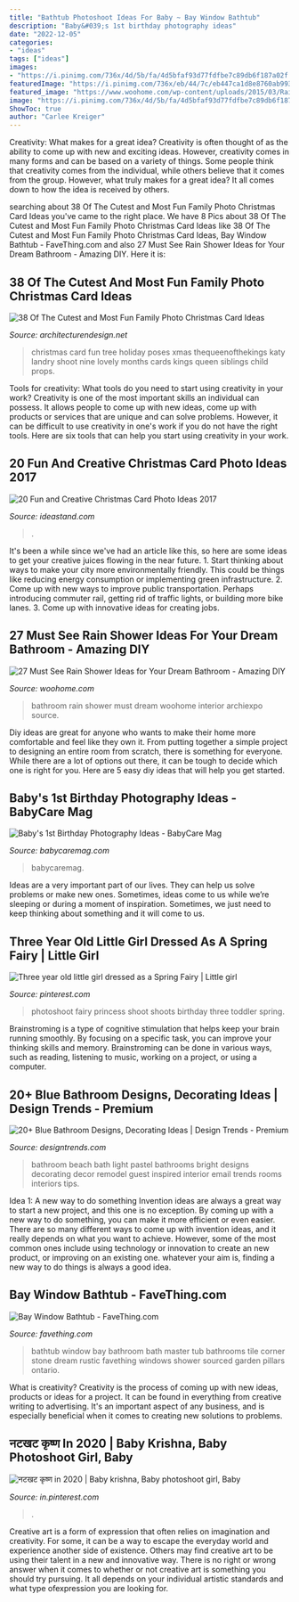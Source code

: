```yaml
---
title: "Bathtub Photoshoot Ideas For Baby ~ Bay Window Bathtub"
description: "Baby&#039;s 1st birthday photography ideas"
date: "2022-12-05"
categories:
- "ideas"
tags: ["ideas"]
images:
- "https://i.pinimg.com/736x/4d/5b/fa/4d5bfaf93d77fdfbe7c89db6f187a02f.jpg"
featuredImage: "https://i.pinimg.com/736x/eb/44/7c/eb447ca1d8e8760ab993031b1b00a861.jpg"
featured_image: "https://www.woohome.com/wp-content/uploads/2015/03/Rain-Showers-Bathroom-ideas-woohome-19.jpg"
image: "https://i.pinimg.com/736x/4d/5b/fa/4d5bfaf93d77fdfbe7c89db6f187a02f.jpg"
ShowToc: true
author: "Carlee Kreiger"
---
```



Creativity: What makes for a great idea?
Creativity is often thought of as the ability to come up with new and exciting ideas. However, creativity comes in many forms and can be based on a variety of things. Some people think that creativity comes from the individual, while others believe that it comes from the group. However, what truly makes for a great idea? It all comes down to how the idea is received by others.

	

		
searching about 38 Of The Cutest and Most Fun Family Photo Christmas Card Ideas you've came to the right place. We have 8 Pics about 38 Of The Cutest and Most Fun Family Photo Christmas Card Ideas like 38 Of The Cutest and Most Fun Family Photo Christmas Card Ideas, Bay Window Bathtub - FaveThing.com and also 27 Must See Rain Shower Ideas for Your Dream Bathroom - Amazing DIY. Here it is:
		
    
## 38 Of The Cutest And Most Fun Family Photo Christmas Card Ideas

<img loading=lazy src="http://www.woohome.com/wp-content/uploads/2014/12/family-christmas-card-ideas-34.jpg" onerror="this.onerror=null;this.src='https://tse4.mm.bing.net/th?id=OIP.-xqVDXphzHr1UOdchOjrdQHaKX&amp;pid=15.1';" alt="38 Of The Cutest and Most Fun Family Photo Christmas Card Ideas">

_Source: architecturendesign.net_

>christmas card fun tree holiday poses xmas thequeenofthekings katy landry shoot nine lovely months cards kings queen siblings child props. 

	

Tools for creativity: What tools do you need to start using creativity in your work?
Creativity is one of the most important skills an individual can possess. It allows people to come up with new ideas, come up with products or services that are unique and can solve problems. However, it can be difficult to use creativity in one's work if you do not have the right tools. Here are six tools that can help you start using creativity in your work.

    
## 20 Fun And Creative Christmas Card Photo Ideas 2017

<img loading=lazy src="https://ideastand.com/wp-content/uploads/2015/09/1-christmas-card-photo-ideas.jpg" onerror="this.onerror=null;this.src='https://tse1.mm.bing.net/th?id=OIP.bwZLfbRF7NIqyYcqYspJXQHaLy&amp;pid=15.1';" alt="20 Fun and Creative Christmas Card Photo Ideas 2017">

_Source: ideastand.com_

>. 

	

It's been a while since we've had an article like this, so here are some ideas to get your creative juices flowing in the near future. 1. Start thinking about ways to make your city more environmentally friendly. This could be things like reducing energy consumption or implementing green infrastructure. 2. Come up with new ways to improve public transportation. Perhaps introducing commuter rail, getting rid of traffic lights, or building more bike lanes. 3. Come up with innovative ideas for creating jobs.

    
## 27 Must See Rain Shower Ideas For Your Dream Bathroom - Amazing DIY

<img loading=lazy src="https://www.woohome.com/wp-content/uploads/2015/03/Rain-Showers-Bathroom-ideas-woohome-19.jpg" onerror="this.onerror=null;this.src='https://tse2.mm.bing.net/th?id=OIP.lTjYz2gsqj_DNes0cfkuGwHaI9&amp;pid=15.1';" alt="27 Must See Rain Shower Ideas for Your Dream Bathroom - Amazing DIY">

_Source: woohome.com_

>bathroom rain shower must dream woohome interior archiexpo source. 

	

Diy ideas are great for anyone who wants to make their home more comfortable and feel like they own it. From putting together a simple project to designing an entire room from scratch, there is something for everyone. While there are a lot of options out there, it can be tough to decide which one is right for you. Here are 5 easy diy ideas that will help you get started.

    
## Baby&#039;s 1st Birthday Photography Ideas - BabyCare Mag

<img loading=lazy src="https://www.babycaremag.com/wp-content/uploads/2017/11/60df89d85ac4eabb6528322c9fdb0660.jpg" onerror="this.onerror=null;this.src='https://tse3.mm.bing.net/th?id=OIP.v5rCstDd55MgRcXQWX-IPAHaLH&amp;pid=15.1';" alt="Baby&#039;s 1st Birthday Photography Ideas - BabyCare Mag">

_Source: babycaremag.com_

>babycaremag. 

	

Ideas are a very important part of our lives. They can help us solve problems or make new ones. Sometimes, ideas come to us while we’re sleeping or during a moment of inspiration. Sometimes, we just need to keep thinking about something and it will come to us.

    
## Three Year Old Little Girl Dressed As A Spring Fairy | Little Girl

<img loading=lazy src="https://i.pinimg.com/736x/eb/44/7c/eb447ca1d8e8760ab993031b1b00a861.jpg" onerror="this.onerror=null;this.src='https://tse4.mm.bing.net/th?id=OIP.AAMU5NC7k-nyZN-8-yBI_gHaLI&amp;pid=15.1';" alt="Three year old little girl dressed as a Spring Fairy | Little girl">

_Source: pinterest.com_

>photoshoot fairy princess shoot shoots birthday three toddler spring. 

	

Brainstroming is a type of cognitive stimulation that helps keep your brain running smoothly. By focusing on a specific task, you can improve your thinking skills and memory. Brainstroming can be done in various ways, such as reading, listening to music, working on a project, or using a computer.

    
## 20+ Blue Bathroom Designs, Decorating Ideas | Design Trends - Premium

<img loading=lazy src="https://images.designtrends.com/wp-content/uploads/2016/03/04124526/Bright-Blue-Bathroom-Design.jpg" onerror="this.onerror=null;this.src='https://tse4.mm.bing.net/th?id=OIP.UGjqNrQ_coGM9okiU5RvSAHaKa&amp;pid=15.1';" alt="20+ Blue Bathroom Designs, Decorating Ideas | Design Trends - Premium">

_Source: designtrends.com_

>bathroom beach bath light pastel bathrooms bright designs decorating decor remodel guest inspired interior email trends rooms interiors tips. 

	

Idea 1: A new way to do something
Invention ideas are always a great way to start a new project, and this one is no exception. By coming up with a new way to do something, you can make it more efficient or even easier. There are so many different ways to come up with invention ideas, and it really depends on what you want to achieve. However, some of the most common ones include using technology or innovation to create an new product, or improving on an existing one. whatever your aim is, finding a new way to do things is always a good idea.

    
## Bay Window Bathtub - FaveThing.com

<img loading=lazy src="http://www.favething.com/uploads/images/main-fave-images/bay_window_bathtub-1.jpg" onerror="this.onerror=null;this.src='https://tse3.mm.bing.net/th?id=OIP.cPwHRbVU51M-hpzh2Fs5kgHaLH&amp;pid=15.1';" alt="Bay Window Bathtub - FaveThing.com">

_Source: favething.com_

>bathtub window bay bathroom bath master tub bathrooms tile corner stone dream rustic favething windows shower sourced garden pillars ontario. 

	

What is creativity?
Creativity is the process of coming up with new ideas, products or ideas for a project. It can be found in everything from creative writing to advertising. It's an important aspect of any business, and is especially beneficial when it comes to creating new solutions to problems.

    
## नटखट कृष्ण In 2020 | Baby Krishna, Baby Photoshoot Girl, Baby

<img loading=lazy src="https://i.pinimg.com/736x/4d/5b/fa/4d5bfaf93d77fdfbe7c89db6f187a02f.jpg" onerror="this.onerror=null;this.src='https://tse3.mm.bing.net/th?id=OIP.mPT3c46u_o4DuH0lWVc0nAHaJV&amp;pid=15.1';" alt="नटखट कृष्ण in 2020 | Baby krishna, Baby photoshoot girl, Baby">

_Source: in.pinterest.com_

>. 

	

Creative art is a form of expression that often relies on imagination and creativity. For some, it can be a way to escape the everyday world and experience another side of existence. Others may find creative art to be using their talent in a new and innovative way. There is no right or wrong answer when it comes to whether or not creative art is something you should try pursuing. It all depends on your individual artistic standards and what type ofexpression you are looking for.

